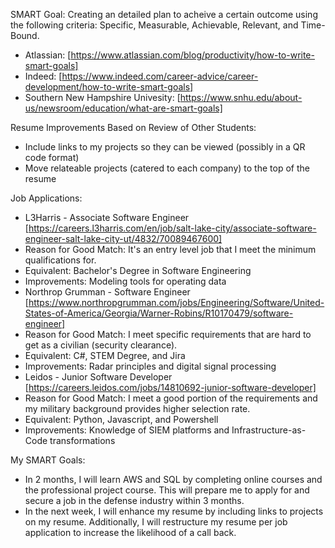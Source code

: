 SMART Goal: Creating an detailed plan to acheive a certain outcome using the following criteria: Specific, Measurable, Achievable, Relevant, and Time-Bound.
- Atlassian: [https://www.atlassian.com/blog/productivity/how-to-write-smart-goals]
- Indeed: [https://www.indeed.com/career-advice/career-development/how-to-write-smart-goals]
- Southern New Hampshire Univesity: [https://www.snhu.edu/about-us/newsroom/education/what-are-smart-goals]

Resume Improvements Based on Review of Other Students:
- Include links to my projects so they can be viewed (possibly in a QR code format)
- Move relateable projects (catered to each company) to the top of the resume

Job Applications:
- L3Harris - Associate Software Engineer [https://careers.l3harris.com/en/job/salt-lake-city/associate-software-engineer-salt-lake-city-ut/4832/70089467600]
 - Reason for Good Match: It's an entry level job that I meet the minimum qualifications for.
 - Equivalent: Bachelor's Degree in Software Engineering
 - Improvements: Modeling tools for operating data
- Northrop Grumman - Software Engineer [https://www.northropgrumman.com/jobs/Engineering/Software/United-States-of-America/Georgia/Warner-Robins/R10170479/software-engineer]
 - Reason for Good Match: I meet specific requirements that are hard to get as a civilian (security clearance).
 - Equivalent: C#, STEM Degree, and Jira
 - Improvements: Radar principles and digital signal processing
- Leidos - Junior Software Developer [https://careers.leidos.com/jobs/14810692-junior-software-developer]
 - Reason for Good Match: I meet a good portion of the requirements and my military background provides higher selection rate.
 - Equivalent: Python, Javascript, and Powershell
 - Improvements: Knowledge of SIEM platforms and Infrastructure-as-Code transformations

My SMART Goals:
- In 2 months, I will learn AWS and SQL by completing online courses and the professional project course. This will prepare me to apply for and secure a job in the defense industry within 3 months.
- In the next week, I will enhance my resume by including links to projects on my resume. Additionally, I will restructure my resume per job application to increase the likelihood of a call back.
